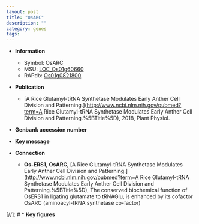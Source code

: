 ```yaml
---
layout: post
title: "OsARC"
description: ""
category: genes
tags: 
---
```


* **Information**  
    + Symbol: OsARC  
    + MSU: [LOC_Os01g60660](http://rice.uga.edu/cgi-bin/ORF_infopage.cgi?orf=LOC_Os01g60660)  
    + RAPdb: [Os01g0821800](http://rapdb.dna.affrc.go.jp/viewer/gbrowse_details/irgsp1?name=Os01g0821800)  

* **Publication**  
    + [A Rice Glutamyl-tRNA Synthetase Modulates Early Anther Cell Division and Patterning.](http://www.ncbi.nlm.nih.gov/pubmed?term=A Rice Glutamyl-tRNA Synthetase Modulates Early Anther Cell Division and Patterning.%5BTitle%5D), 2018, Plant Physiol.

* **Genbank accession number**  

* **Key message**  

* **Connection**  
    + __Os-ERS1__, __OsARC__, [A Rice Glutamyl-tRNA Synthetase Modulates Early Anther Cell Division and Patterning.](http://www.ncbi.nlm.nih.gov/pubmed?term=A Rice Glutamyl-tRNA Synthetase Modulates Early Anther Cell Division and Patterning.%5BTitle%5D),  The conserved biochemical function of OsERS1 in ligating glutamate to tRNAGlu, is enhanced by its cofactor OsARC (aminoacyl-tRNA synthetase co-factor)

[//]: # * **Key figures**  


